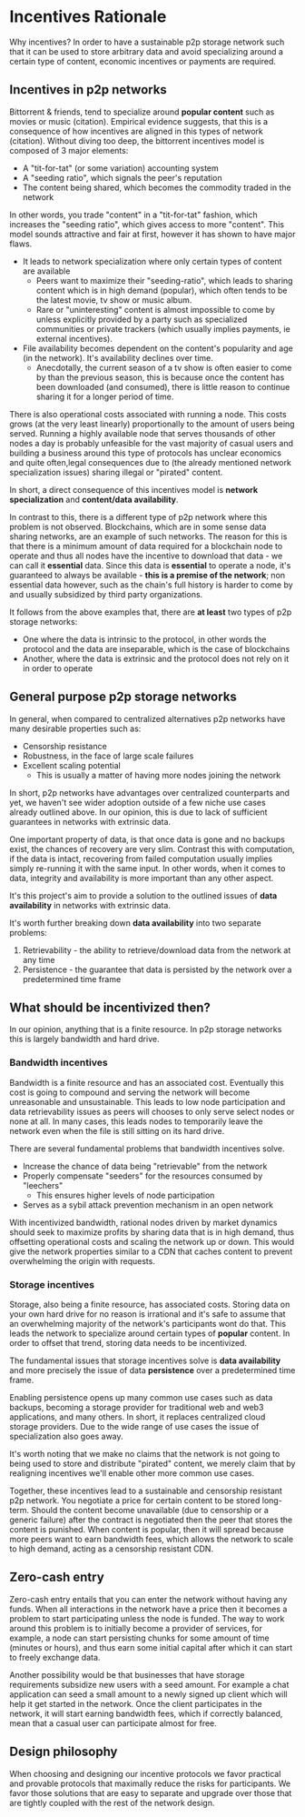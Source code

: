 # Incentives Rationale

Why incentives? In order to have a sustainable p2p storage network such that it can be used to store arbitrary data and avoid specializing around a certain type of content, economic incentives or payments are required.

## Incentives in p2p networks

Bittorrent & friends, tend to specialize around **popular content** such as movies or music (citation). Empirical evidence suggests, that this is a consequence of how incentives are aligned in this types of network (citation). Without diving too deep, the bittorrent incentives model is composed of 3 major elements:

- A "tit-for-tat" (or some variation) accounting system
- A "seeding ratio", which signals the peer's reputation
- The content being shared, which becomes the commodity traded in the network

In other words, you trade "content" in a "tit-for-tat" fashion, which increases the "seeding ratio", which gives access to more "content". This model sounds attractive and fair at first, however it has shown to have major flaws.

- It leads to network specialization where only certain types of content are available
  - Peers want to maximize their "seeding-ratio", which leads to sharing content which is in high demand (popular), which often tends to be the latest movie, tv show or music album.
  - Rare or "uninteresting" content is almost impossible to come by unless explicitly provided by a party such as specialized communities or private trackers (which usually implies payments, ie external incentives).
- File availability becomes dependent on the content's popularity and age (in the network). It's availability declines over time.
  - Anecdotally, the current season of a tv show is often easier to come by than the previous season, this is because once the content has been downloaded (and consumed), there is little reason to continue sharing it for a longer period of time.

There is also operational costs associated with running a node. This costs grows (at the very least linearly) proportionally to the amount of users being served. Running a highly available node that serves thousands of other nodes a day is probably unfeasible for the vast majority of casual users and building a business around this type of protocols has unclear economics and quite often,legal consequences due to (the already mentioned network specialization issues) sharing illegal or "pirated" content.

In short, a direct consequence of this incentives model is **network specialization** and **content/data availability**.

In contrast to this, there is a different type of p2p network where this problem is not observed. Blockchains, which are in some sense data sharing networks, are an example of such networks. The reason for this is that there is a minimum amount of data required for a blockchain node to operate and thus all nodes have the incentive to download that data - we can call it **essential** data. Since this data is **essential** to operate a node, it's guaranteed to always be available - **this is a premise of the network**; non essential data however, such as the chain's full history is harder to come by and usually subsidized by third party organizations.

It follows from the above examples that, there are __at least__ two types of p2p storage networks:

- One where the data is intrinsic to the protocol, in other words the protocol and the data are inseparable, which is the case of blockchains
- Another, where the data is extrinsic and the protocol does not rely on it in order to operate

## General purpose p2p storage networks

In general, when compared to centralized alternatives p2p networks have many desirable properties such as:

- Censorship resistance
- Robustness, in the face of large scale failures
- Excellent scaling potential
  - This is usually a matter of having more nodes joining the network

In short, p2p networks have advantages over centralized counterparts and yet, we haven't see wider adoption outside of a few niche use cases already outlined above. In our opinion, this is due to lack of sufficient guarantees in networks with extrinsic data.

One important property of data, is that once data is gone and no backups exist, the chances of recovery are very slim. Contrast this with computation, if the data is intact, recovering from failed computation usually implies simply re-running it with the same input. In other words, when it comes to data, integrity and availability is more important than any other aspect.

It's this project's aim to provide a solution to the outlined issues of **data availability** in networks with extrinsic data.

It's worth further breaking down **data availability** into two separate problems:

1. Retrievability - the ability to retrieve/download data from the network at any time
2. Persistence - the guarantee that data is persisted by the network over a predetermined time frame

## What should be incentivized then?

In our opinion, anything that is a finite resource. In p2p storage networks this is largely bandwidth and hard drive.

### Bandwidth incentives

Bandwidth is a finite resource and has an associated cost. Eventually this cost is going to compound and serving the network will become unreasonable and unsustainable. This leads to low node participation and data retrievability issues as peers will chooses to only serve select nodes or none at all. In many cases, this leads nodes to temporarily leave the network even when the file is still sitting on its hard drive.

There are several fundamental problems that bandwidth incentives solve.

- Increase the chance of data being "retrievable" from the network
- Properly compensate "seeders" for the resources consumed by "leechers"
  - This ensures higher levels of node participation
- Serves as a sybil attack prevention mechanism in an open network

With incentivized bandwidth, rational nodes driven by market dynamics should seek to maximize profits by sharing data that is in high demand, thus offsetting operational costs and scaling the network up or down. This would give the network properties similar to a CDN that caches content to prevent overwhelming the origin with requests.

### Storage incentives

Storage, also being a finite resource, has associated costs. Storing data on your own hard drive for no reason is irrational and it's safe to assume that an overwhelming majority of the network's participants wont do that. This leads the network to specialize around certain types of __popular__ content. In order to offset that trend, storing data needs to be incentivized.

The fundamental issues that storage incentives solve is **data availability** and more precisely the issue of data **persistence** over a predetermined time frame.

Enabling persistence opens up many common use cases such as data backups, becoming a storage provider for traditional web and web3 applications, and many others. In short, it replaces centralized cloud storage providers. Due to the wide range of use cases the issue of specialization also goes away.

It's worth noting that we make no claims that the network is not going to being used to store and distribute "pirated" content, we merely claim that by realigning incentives we'll enable other more common use cases.

Together, these incentives lead to a sustainable and censorship resistant p2p network. You negotiate a price for certain content to be stored long-term. Should the content become unavailable (due to censorship or a generic failure) after the contract is negotiated then the peer that stores the content is punished. When content is popular, then it will spread because more peers want to earn bandwidth fees, which allows the network to scale to high demand, acting as a censorship resistant CDN.

## Zero-cash entry

Zero-cash entry entails that you can enter the network without having any funds. When all interactions in the network have a price then it becomes a problem to start participating unless the node is funded. The way to work around this problem is to initially become a provider of services, for example, a node can start persisting chunks for some amount of time (minutes or hours), and thus earn some initial capital after which it can start to freely exchange data.

Another possibility would be that businesses that have storage requirements subsidize new users with a seed amount. For example a chat application can seed a small amount to a newly signed up client which will help it get started in the network. Once the client participates in the network, it will start earning bandwidth fees, which if correctly balanced, mean that a casual user can participate almost for free.


## Design philosophy

When choosing and designing our incentive protocols we favor practical and provable protocols that maximally reduce the risks for participants. We favor those solutions that are easy to separate and upgrade over those that are tightly coupled with the rest of the network design.
